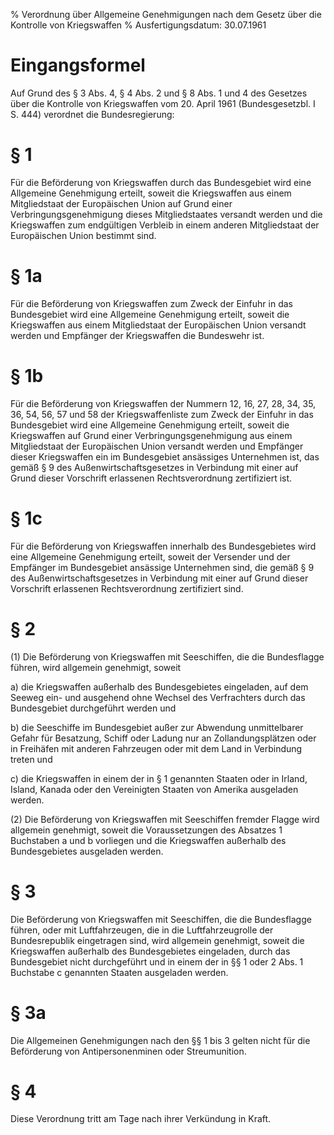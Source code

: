 % Verordnung über Allgemeine Genehmigungen nach dem Gesetz über die Kontrolle von Kriegswaffen
% Ausfertigungsdatum: 30.07.1961
 
# Eingangsformel

Auf Grund des § 3 Abs. 4, § 4 Abs. 2 und § 8 Abs. 1 und 4 des Gesetzes über die Kontrolle von Kriegswaffen vom 20. April 1961 (Bundesgesetzbl. I S. 444) verordnet die Bundesregierung:

# § 1

Für die Beförderung von Kriegswaffen durch das Bundesgebiet wird eine Allgemeine Genehmigung erteilt, soweit die Kriegswaffen aus einem Mitgliedstaat der Europäischen Union auf Grund einer Verbringungsgenehmigung dieses Mitgliedstaates versandt werden und die Kriegswaffen zum endgültigen Verbleib in einem anderen Mitgliedstaat der Europäischen Union bestimmt sind.

# § 1a

Für die Beförderung von Kriegswaffen zum Zweck der Einfuhr in das Bundesgebiet wird eine Allgemeine Genehmigung erteilt, soweit die Kriegswaffen aus einem Mitgliedstaat der Europäischen Union versandt werden und Empfänger der Kriegswaffen die Bundeswehr ist.

# § 1b

Für die Beförderung von Kriegswaffen der Nummern 12, 16, 27, 28, 34, 35, 36, 54, 56, 57 und 58 der Kriegswaffenliste zum Zweck der Einfuhr in das Bundesgebiet wird eine Allgemeine Genehmigung erteilt, soweit die Kriegswaffen auf Grund einer Verbringungsgenehmigung aus einem Mitgliedstaat der Europäischen Union versandt werden und Empfänger dieser Kriegswaffen ein im Bundesgebiet ansässiges Unternehmen ist, das gemäß § 9 des Außenwirtschaftsgesetzes in Verbindung mit einer auf Grund dieser Vorschrift erlassenen Rechtsverordnung zertifiziert ist.

# § 1c

Für die Beförderung von Kriegswaffen innerhalb des Bundesgebietes wird eine Allgemeine Genehmigung erteilt, soweit der Versender und der Empfänger im Bundesgebiet ansässige Unternehmen sind, die gemäß § 9 des Außenwirtschaftsgesetzes in Verbindung mit einer auf Grund dieser Vorschrift erlassenen Rechtsverordnung zertifiziert sind.

# § 2

(1) Die Beförderung von Kriegswaffen mit Seeschiffen, die die Bundesflagge führen, wird allgemein genehmigt, soweit

a) die Kriegswaffen außerhalb des Bundesgebietes eingeladen, auf dem Seeweg ein- und ausgehend ohne Wechsel des Verfrachters durch das Bundesgebiet durchgeführt werden und

b) die Seeschiffe im Bundesgebiet außer zur Abwendung unmittelbarer Gefahr für Besatzung, Schiff oder Ladung nur an Zollandungsplätzen oder in Freihäfen mit anderen Fahrzeugen oder mit dem Land in Verbindung treten und

c) die Kriegswaffen in einem der in § 1 genannten Staaten oder in Irland, Island, Kanada oder den Vereinigten Staaten von Amerika ausgeladen werden.

(2) Die Beförderung von Kriegswaffen mit Seeschiffen fremder Flagge wird allgemein genehmigt, soweit die Voraussetzungen des Absatzes 1 Buchstaben a und b vorliegen und die Kriegswaffen außerhalb des Bundesgebietes ausgeladen werden.

# § 3

Die Beförderung von Kriegswaffen mit Seeschiffen, die die Bundesflagge führen, oder mit Luftfahrzeugen, die in die Luftfahrzeugrolle der Bundesrepublik eingetragen sind, wird allgemein genehmigt, soweit die Kriegswaffen außerhalb des Bundesgebietes eingeladen, durch das Bundesgebiet nicht durchgeführt und in einem der in §§ 1 oder 2 Abs. 1 Buchstabe c genannten Staaten ausgeladen werden.

# § 3a

Die Allgemeinen Genehmigungen nach den §§ 1 bis 3 gelten nicht für die Beförderung von Antipersonenminen oder Streumunition.

# § 4

Diese Verordnung tritt am Tage nach ihrer Verkündung in Kraft.
